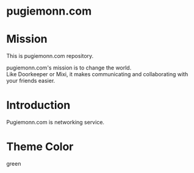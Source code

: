 pugiemonn.com
================

# Mission
This is pugiemonn.com repository.  
  
pugiemonn.com's mission is to change the world.  
Like Doorkeeper or Mixi, it makes communicating and collaborating with your friends easier.

# Introduction
Pugiemonn.com is networking service.

# Theme Color
green

